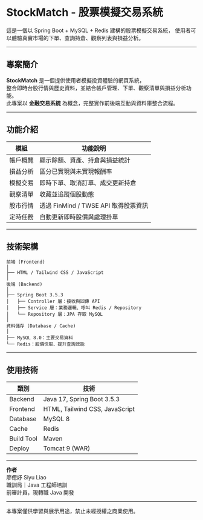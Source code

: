 #  StockMatch - 股票模擬交易系統

這是一個以 Spring Boot + MySQL + Redis 建構的股票模擬交易系統，
使用者可以體驗真實市場的下單、查詢持倉、觀察列表與損益分析。

---

##  專案簡介

**StockMatch** 是一個提供使用者模擬投資體驗的網頁系統，  
整合即時台股行情與歷史資料，並結合帳戶管理、下單、觀察清單與損益分析功能。  
此專案以 **金融交易系統** 為概念，完整實作前後端互動與資料庫整合流程。

---

##  功能介紹

| 模組 | 功能說明 |
|------|----------|
|  帳戶概覽 | 顯示餘額、資產、持倉與損益統計 |
|  損益分析 | 區分已實現與未實現報酬率 |
|  模擬交易 | 即時下單、取消訂單、成交更新持倉 |
|  觀察清單 | 收藏並追蹤個股動態 |
|  股市行情 | 透過 FinMind / TWSE API 取得股票資訊 |
|  定時任務 | 自動更新即時股價與處理掛單 |

---

##  技術架構

```text
前端 (Frontend)
│
├── HTML / Tailwind CSS / JavaScript
│
後端 (Backend)
│
├── Spring Boot 3.5.3
│   ├── Controller 層：接收與回傳 API
│   ├── Service 層：業務邏輯、呼叫 Redis / Repository
│   └── Repository 層：JPA 存取 MySQL
│
資料儲存 (Database / Cache)
│
├── MySQL 8.0：主要交易資料
└── Redis：股價快取、提升查詢效能
```

---

##  使用技術

| 類別        | 技術                            |
| ---------- | ------------------------------ |
| Backend    | Java 17, Spring Boot 3.5.3     |
| Frontend   | HTML, Tailwind CSS, JavaScript |
| Database   | MySQL 8                        |
| Cache      | Redis                          |
| Build Tool | Maven                          |
| Deploy     | Tomcat 9 (WAR)                 |

---

**作者**  
廖偲妤 Siyu Liao  
職訓局｜Java 工程師培訓  
前審計員，現轉職 Java 開發  

---

本專案僅供學習與展示用途，禁止未經授權之商業使用。

